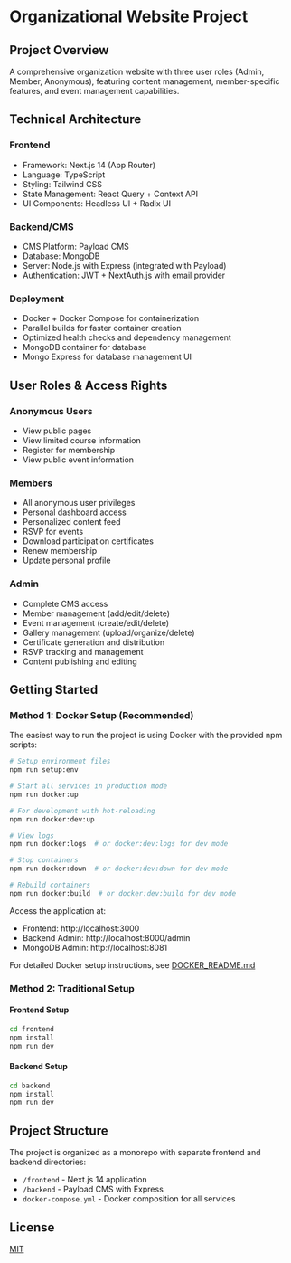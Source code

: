 # Organizational Website Project

## Project Overview
A comprehensive organization website with three user roles (Admin, Member, Anonymous), featuring content management, member-specific features, and event management capabilities.

## Technical Architecture

### Frontend
- Framework: Next.js 14 (App Router)
- Language: TypeScript
- Styling: Tailwind CSS
- State Management: React Query + Context API
- UI Components: Headless UI + Radix UI

### Backend/CMS
- CMS Platform: Payload CMS
- Database: MongoDB
- Server: Node.js with Express (integrated with Payload)
- Authentication: JWT + NextAuth.js with email provider

### Deployment
- Docker + Docker Compose for containerization
- Parallel builds for faster container creation
- Optimized health checks and dependency management
- MongoDB container for database
- Mongo Express for database management UI

## User Roles & Access Rights

### Anonymous Users
- View public pages
- View limited course information
- Register for membership
- View public event information

### Members
- All anonymous user privileges
- Personal dashboard access
- Personalized content feed
- RSVP for events
- Download participation certificates
- Renew membership
- Update personal profile

### Admin
- Complete CMS access
- Member management (add/edit/delete)
- Event management (create/edit/delete)
- Gallery management (upload/organize/delete)
- Certificate generation and distribution
- RSVP tracking and management
- Content publishing and editing

## Getting Started

### Method 1: Docker Setup (Recommended)
The easiest way to run the project is using Docker with the provided npm scripts:

```bash
# Setup environment files
npm run setup:env

# Start all services in production mode
npm run docker:up

# For development with hot-reloading
npm run docker:dev:up

# View logs
npm run docker:logs  # or docker:dev:logs for dev mode

# Stop containers
npm run docker:down  # or docker:dev:down for dev mode

# Rebuild containers
npm run docker:build  # or docker:dev:build for dev mode
```

Access the application at:
- Frontend: http://localhost:3000
- Backend Admin: http://localhost:8000/admin
- MongoDB Admin: http://localhost:8081

For detailed Docker setup instructions, see [DOCKER_README.md](DOCKER_README.md)

### Method 2: Traditional Setup

#### Frontend Setup
```bash
cd frontend
npm install
npm run dev
```

#### Backend Setup
```bash
cd backend
npm install
npm run dev
```

## Project Structure
The project is organized as a monorepo with separate frontend and backend directories:

- `/frontend` - Next.js 14 application
- `/backend` - Payload CMS with Express
- `docker-compose.yml` - Docker composition for all services

## License
[MIT](LICENSE) 